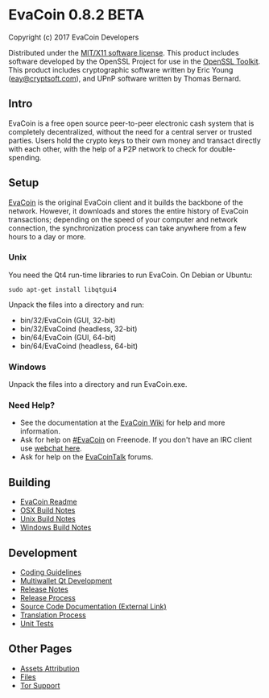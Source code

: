 EvaCoin 0.8.2 BETA 
====================

Copyright (c) 2017 EvaCoin Developers

Distributed under the [MIT/X11 software license](http://www.opensource.org/licenses/mit-license.php).
This product includes software developed by the OpenSSL Project for use in the [OpenSSL Toolkit](http://www.openssl.org/). This product includes
cryptographic software written by Eric Young ([eay@cryptsoft.com](mailto:eay@cryptsoft.com)), and UPnP software written by Thomas Bernard.


Intro
---------------------
EvaCoin is a free open source peer-to-peer electronic cash system that is
completely decentralized, without the need for a central server or trusted
parties.  Users hold the crypto keys to their own money and transact directly
with each other, with the help of a P2P network to check for double-spending.


Setup
---------------------
[EvaCoin](http://hss3uro2hsxfogfq.onion) is the original EvaCoin client and it builds the backbone of the network. However, it downloads and stores the entire history of EvaCoin transactions; depending on the speed of your computer and network connection, the synchronization process can take anywhere from a few hours to a day or more.

### Unix

You need the Qt4 run-time libraries to run EvaCoin. On Debian or Ubuntu:

	sudo apt-get install libqtgui4

Unpack the files into a directory and run:

- bin/32/EvaCoin (GUI, 32-bit)
- bin/32/EvaCoind (headless, 32-bit)
- bin/64/EvaCoin (GUI, 64-bit)
- bin/64/EvaCoind (headless, 64-bit)



### Windows

Unpack the files into a directory and run EvaCoin.exe.

### Need Help?

* See the documentation at the [EvaCoin Wiki](https://en.EvaCoin.it/wiki/Main_Page)
for help and more information.
* Ask for help on [#EvaCoin](http://webchat.freenode.net?channels=EvaCoin) on Freenode. If you don't have an IRC client use [webchat here](http://webchat.freenode.net?channels=EvaCoin).
* Ask for help on the [EvaCoinTalk](https://EvaCointalk.org/) forums.

Building
---------------------
- [EvaCoin Readme](readme-qt.md)
- [OSX Build Notes](build-osx.md)
- [Unix Build Notes](build-unix.md)
- [Windows Build Notes](build-msw.md)

Development
---------------------
- [Coding Guidelines](coding.md)
- [Multiwallet Qt Development](multiwallet-qt.md)
- [Release Notes](release-notes.md)
- [Release Process](release-process.md)
- [Source Code Documentation (External Link)](https://dev.visucore.com/EvaCoin/doxygen/)
- [Translation Process](translation_process.md)
- [Unit Tests](unit-tests.md)

Other Pages
---------------------
- [Assets Attribution](assets-attribution.md)
- [Files](files.md)
- [Tor Support](tor.md)
